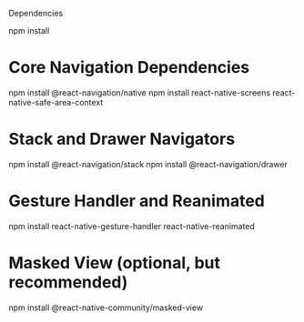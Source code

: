 Dependencies

npm install
# Core Navigation Dependencies
npm install @react-navigation/native
npm install react-native-screens react-native-safe-area-context

# Stack and Drawer Navigators
npm install @react-navigation/stack
npm install @react-navigation/drawer

# Gesture Handler and Reanimated
npm install react-native-gesture-handler react-native-reanimated

# Masked View (optional, but recommended)
npm install @react-native-community/masked-view
